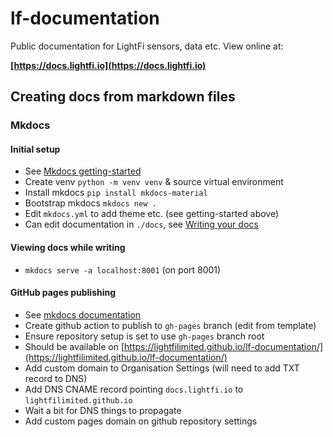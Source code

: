 # lf-documentation
Public documentation for LightFi sensors, data etc. View online at:

**[https://docs.lightfi.io](https://docs.lightfi.io)**

## Creating docs from markdown files

### Mkdocs

#### Initial setup
- See [Mkdocs getting-started](https://squidfunk.github.io/mkdocs-material/getting-started/)
- Create venv `python -m venv venv` & source virtual environment
- Install mkdocs `pip install mkdocs-material`
- Bootstrap mkdocs `mkdocs new .`
- Edit `mkdocs.yml` to add theme etc. (see getting-started above)
- Can edit documentation in `./docs`, see [Writing your docs](https://www.mkdocs.org/user-guide/writing-your-docs/) 

#### Viewing docs while writing
- `mkdocs serve -a localhost:8001` (on port 8001)

#### GitHub pages publishing
- See [mkdocs documentation](https://squidfunk.github.io/mkdocs-material/publishing-your-site/) 
- Create github action to publish to `gh-pages` branch (edit from template)
- Ensure repository setup is set to use `gh-pages` branch root
- Should be available on [https://lightfilimited.github.io/lf-documentation/](https://lightfilimited.github.io/lf-documentation/)
- Add custom domain to Organisation Settings (will need to add TXT record to DNS)
- Add DNS CNAME record pointing `docs.lightfi.io` to `lightfilimited.github.io`
- Wait a bit for DNS things to propagate
- Add custom pages domain on github repository settings
